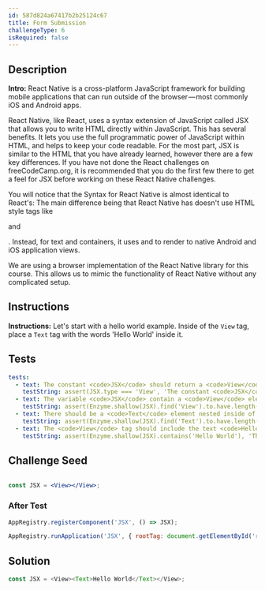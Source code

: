 ```yaml
---
id: 587d824a67417b2b25124c67
title: Form Submission
challengeType: 6
isRequired: false
---
```


## Description
<section id='description'>
<strong>Intro:</strong> React Native is a cross-platform JavaScript framework for building mobile applications that can run outside of the browser — most commonly iOS and Android apps.

React Native, like React, uses a syntax extension of JavaScript called JSX that allows you to write HTML directly within JavaScript. This has several benefits. It lets you use the full programmatic power of JavaScript within HTML, and helps to keep your code readable. For the most part, JSX is similar to the HTML that you have already learned, however there are a few key differences. If you have not done the React challenges on freeCodeCamp.org, it is recommended that you do the first few there to get a feel for JSX before working on these React Native challenges.

You will notice that the Syntax for React Native is almost identical to React's: The main difference being that React Native has doesn't use HTML style tags like <code><p></code> and <code><div></code>. Instead, for text and containers, it uses <code><Text></code> and <code><View></code> to render to native Android and iOS application views.

We are using a browser implementation of the React Native library for this course. This allows us to mimic the functionality of React Native without any complicated setup.
</section>

## Instructions
<section id='instructions'>
<strong>Instructions:</strong> Let's start with a hello world example. Inside of the <code>View</code> tag, place a <code>Text</code> tag with the words 'Hello World' inside it.
</section>

## Tests
<section id='tests'>

```yml
tests:
  - text: The constant <code>JSX</code> should return a <code>View</code> element.
    testString: assert(JSX.type === 'View', 'The constant <code>JSX</code> should return a <code>div</code> element.');
  - text: The variable <code>JSX</code> contain a <code>View</code> element.
    testString: assert(Enzyme.shallow(JSX).find('View').to.have.length(1);, '<code>JSX</code> should render an <code>View</code> element.');
  - text: There should be a <code>Text</code> element nested inside of the <code>View</code> element.
    testString: assert(Enzyme.shallow(JSX).find('Text').to.have.length(1);, '<code>View</code> should contain a <code>Text</code> element.');
  - text: The <code>View</code> tag should include the text <code>Hello World</code>
    testString: assert(Enzyme.shallow(JSX).contains('Hello World'), 'The <code>Text</code> tag should include the text <code>Hello World</code>');

```



</section>

## Challenge Seed
<section id='challengeSeed'>

<div id='jsx-seed'>

```jsx

const JSX = <View></View>;

```

</div>


### After Test
<div id='jsx-teardown'>

```js
AppRegistry.registerComponent('JSX', () => JSX);

AppRegistry.runApplication('JSX', { rootTag: document.getElementById('react-root')});
```

</div>

</section>

## Solution
<section id='solution'>


```js
const JSX = <View><Text>Hello World</Text></View>;
```

</section>
